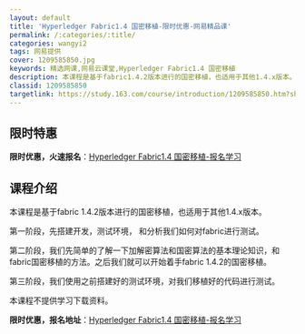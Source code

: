 ```yaml
---
layout: default
title: 'Hyperledger Fabric1.4 国密移植-限时优惠-网易精品课'
permalink: /:categories/:title/
categories: wangyi2
tags: 网易提供
cover: 1209585850.jpg
keywords: 精选网课,网易云课堂,Hyperledger Fabric1.4 国密移植
description: 本课程是基于fabric1.4.2版本进行的国密移植，也适用于其他1.4.x版本。第一阶段，先搭建开发，测试环境，和分析
classid: 1209585850
targetlink: https://study.163.com/course/introduction/1209585850.htm?share=1&shareId=1025206652&utm_campaign=share&utm_medium=iphoneShare&utm_source=&utm_u=1025206652
---
```


## 限时特惠

**限时优惠，火速报名**：[Hyperledger Fabric1.4 国密移植-报名学习](https://study.163.com/course/introduction/1209585850.htm?share=1&shareId=1025206652&utm_campaign=share&utm_medium=iphoneShare&utm_source=&utm_u=1025206652)

## 课程介绍

本课程是基于fabric 1.4.2版本进行的国密移植，也适用于其他1.4.x版本。



第一阶段，先搭建开发，测试环境， 和分析我们如何对fabric进行测试。



第二阶段，我们先简单的了解一下加解密算法和国密算法的基本理论知识，和fabric国密移植的方法。之后我们就可以开始着手fabric 1.4.2的国密移植。



第三阶段，我们使用之前搭建好的测试环境，对我们移植好的代码进行测试。



本课程不提供学习下载资料。

**限时优惠，报名地址**：[Hyperledger Fabric1.4 国密移植-报名学习](https://study.163.com/course/introduction/1209585850.htm?share=1&shareId=1025206652&utm_campaign=share&utm_medium=iphoneShare&utm_source=&utm_u=1025206652)

